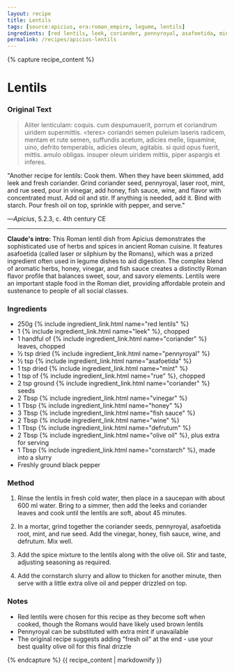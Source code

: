 ```yaml
---
layout: recipe
title: Lentils
tags: [source:apicius, era:roman_empire, legume, lentils]
ingredients: [red lentils, leek, coriander, pennyroyal, asafoetida, mint, rue, vinegar, honey, fish sauce, wine, defrutum, olive oil, cornstarch]
permalink: /recipes/apicius-lentils
---
```


{% capture recipe_content %}

# Lentils

### Original Text
> Aliter lenticulam: coquis. cum despumauerit, porrum et coriandrum uiridem supermittis. \<teres\> coriandri semen puleium laseris radicem, mentam et rute semen, suffundis acetum, adicies melle, liquamine, uino, defrito temperabis, adicies oleum, agitabis. si quid opus fuerit, mittis. amulo obligas. insuper oleum uiridem mittis, piper aspargis et inferes.

"Another recipe for lentils: Cook them. When they have been skimmed, add leek and fresh coriander. Grind coriander seed, pennyroyal, laser root, mint, and rue seed, pour in vinegar, add honey, fish sauce, wine, and flavor with concentrated must. Add oil and stir. If anything is needed, add it. Bind with starch. Pour fresh oil on top, sprinkle with pepper, and serve."

—*Apicius*, 5.2.3, c. 4th century CE

___

**Claude's intro:** This Roman lentil dish from Apicius demonstrates the sophisticated use of herbs and spices in ancient Roman cuisine. It features asafoetida (called laser or silphium by the Romans), which was a prized ingredient often used in legume dishes to aid digestion. The complex blend of aromatic herbs, honey, vinegar, and fish sauce creates a distinctly Roman flavor profile that balances sweet, sour, and savory elements. Lentils were an important staple food in the Roman diet, providing affordable protein and sustenance to people of all social classes.

### Ingredients
- 250g {% include ingredient_link.html name="red lentils" %}  
- 1 {% include ingredient_link.html name="leek" %}, chopped  
- 1 handful of {% include ingredient_link.html name="coriander" %} leaves, chopped  
- ½ tsp dried {% include ingredient_link.html name="pennyroyal" %}  
- ½ tsp {% include ingredient_link.html name="asafoetida" %}  
- 1 tsp dried {% include ingredient_link.html name="mint" %}  
- 1 tsp of {% include ingredient_link.html name="rue" %}, chopped  
- 2 tsp ground {% include ingredient_link.html name="coriander" %} seeds  
- 2 Tbsp {% include ingredient_link.html name="vinegar" %}  
- 1 Tbsp {% include ingredient_link.html name="honey" %}  
- 3 Tbsp {% include ingredient_link.html name="fish sauce" %}  
- 2 Tbsp {% include ingredient_link.html name="wine" %}  
- 1 Tbsp {% include ingredient_link.html name="defrutum" %}  
- 2 Tbsp {% include ingredient_link.html name="olive oil" %}, plus extra for serving  
- 1 Tbsp {% include ingredient_link.html name="cornstarch" %}, made into a slurry
- Freshly ground black pepper

### Method

1. Rinse the lentils in fresh cold water, then place in a saucepan with about 600 ml water. Bring to a simmer, then add the leeks and coriander leaves and cook until the lentils are soft, about 45 minutes.  

2. In a mortar, grind together the coriander seeds, pennyroyal, asafoetida root, mint, and rue seed. Add the vinegar, honey, fish sauce, wine, and defrutum. Mix well.

3. Add the spice mixture to the lentils along with the olive oil. Stir and taste, adjusting seasoning as required.  

4. Add the cornstarch slurry and allow to thicken for another minute, then serve with a little extra olive oil and pepper drizzled on top.

### Notes
- Red lentils were chosen for this recipe as they become soft when cooked, though the Romans would have likely used brown lentils
- Pennyroyal can be substituted with extra mint if unavailable
- The original recipe suggests adding "fresh oil" at the end - use your best quality olive oil for this final drizzle

{% endcapture %}
{{ recipe_content | markdownify }}